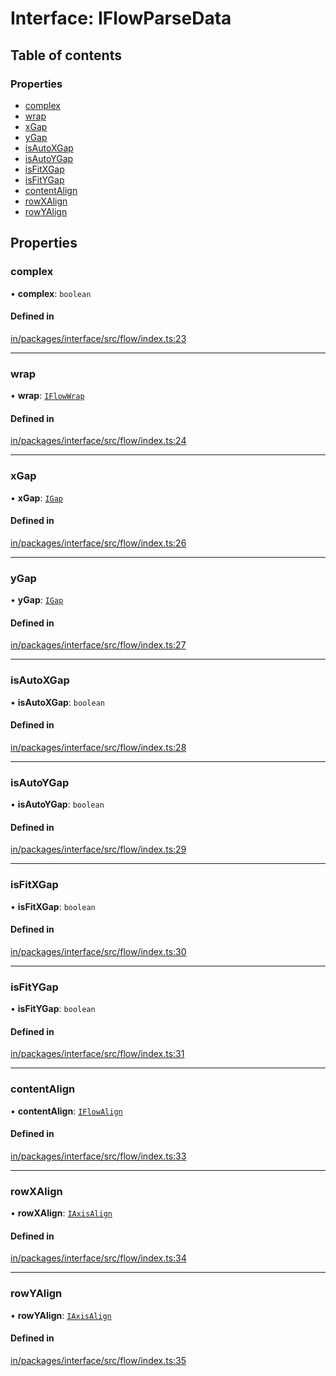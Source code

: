 # Interface: IFlowParseData

## Table of contents

### Properties

- [complex](IFlowParseData.md#complex)
- [wrap](IFlowParseData.md#wrap)
- [xGap](IFlowParseData.md#xgap)
- [yGap](IFlowParseData.md#ygap)
- [isAutoXGap](IFlowParseData.md#isautoxgap)
- [isAutoYGap](IFlowParseData.md#isautoygap)
- [isFitXGap](IFlowParseData.md#isfitxgap)
- [isFitYGap](IFlowParseData.md#isfitygap)
- [contentAlign](IFlowParseData.md#contentalign)
- [rowXAlign](IFlowParseData.md#rowxalign)
- [rowYAlign](IFlowParseData.md#rowyalign)

## Properties

### complex

• **complex**: `boolean`

#### Defined in

[in/packages/interface/src/flow/index.ts:23](https://github.com/leaferjs/leafer-in/blob/2c43d9a/packages/interface/src/flow/index.ts#L23)

___

### wrap

• **wrap**: [`IFlowWrap`](../modules.md#iflowwrap)

#### Defined in

[in/packages/interface/src/flow/index.ts:24](https://github.com/leaferjs/leafer-in/blob/2c43d9a/packages/interface/src/flow/index.ts#L24)

___

### xGap

• **xGap**: [`IGap`](../modules.md#igap)

#### Defined in

[in/packages/interface/src/flow/index.ts:26](https://github.com/leaferjs/leafer-in/blob/2c43d9a/packages/interface/src/flow/index.ts#L26)

___

### yGap

• **yGap**: [`IGap`](../modules.md#igap)

#### Defined in

[in/packages/interface/src/flow/index.ts:27](https://github.com/leaferjs/leafer-in/blob/2c43d9a/packages/interface/src/flow/index.ts#L27)

___

### isAutoXGap

• **isAutoXGap**: `boolean`

#### Defined in

[in/packages/interface/src/flow/index.ts:28](https://github.com/leaferjs/leafer-in/blob/2c43d9a/packages/interface/src/flow/index.ts#L28)

___

### isAutoYGap

• **isAutoYGap**: `boolean`

#### Defined in

[in/packages/interface/src/flow/index.ts:29](https://github.com/leaferjs/leafer-in/blob/2c43d9a/packages/interface/src/flow/index.ts#L29)

___

### isFitXGap

• **isFitXGap**: `boolean`

#### Defined in

[in/packages/interface/src/flow/index.ts:30](https://github.com/leaferjs/leafer-in/blob/2c43d9a/packages/interface/src/flow/index.ts#L30)

___

### isFitYGap

• **isFitYGap**: `boolean`

#### Defined in

[in/packages/interface/src/flow/index.ts:31](https://github.com/leaferjs/leafer-in/blob/2c43d9a/packages/interface/src/flow/index.ts#L31)

___

### contentAlign

• **contentAlign**: [`IFlowAlign`](../modules.md#iflowalign)

#### Defined in

[in/packages/interface/src/flow/index.ts:33](https://github.com/leaferjs/leafer-in/blob/2c43d9a/packages/interface/src/flow/index.ts#L33)

___

### rowXAlign

• **rowXAlign**: [`IAxisAlign`](../modules.md#iaxisalign)

#### Defined in

[in/packages/interface/src/flow/index.ts:34](https://github.com/leaferjs/leafer-in/blob/2c43d9a/packages/interface/src/flow/index.ts#L34)

___

### rowYAlign

• **rowYAlign**: [`IAxisAlign`](../modules.md#iaxisalign)

#### Defined in

[in/packages/interface/src/flow/index.ts:35](https://github.com/leaferjs/leafer-in/blob/2c43d9a/packages/interface/src/flow/index.ts#L35)
